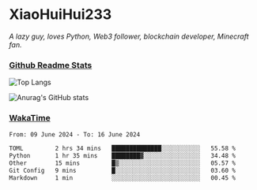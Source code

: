 # XiaoHuiHui233

*A lazy guy, loves Python, Web3 follower, blockchain developer, Minecraft fan.*

### [Github Readme Stats](https://github.com/anuraghazra/github-readme-stats)

![Top Langs](https://github-readme-stats.vercel.app/api/top-langs/?username=XiaoHuiHui233&layout=compact&theme=github_dark)

![Anurag's GitHub stats](https://github-readme-stats.vercel.app/api?username=XiaoHuiHui233&show_icons=true&theme=github_dark)

### [WakaTime](https://wakatime.com)

<!--START_SECTION:waka-->

```txt
From: 09 June 2024 - To: 16 June 2024

TOML         2 hrs 34 mins   ██████████████░░░░░░░░░░░   55.58 %
Python       1 hr 35 mins    ████████▓░░░░░░░░░░░░░░░░   34.48 %
Other        15 mins         █▒░░░░░░░░░░░░░░░░░░░░░░░   05.57 %
Git Config   9 mins          █░░░░░░░░░░░░░░░░░░░░░░░░   03.60 %
Markdown     1 min           ░░░░░░░░░░░░░░░░░░░░░░░░░   00.45 %
```

<!--END_SECTION:waka-->
